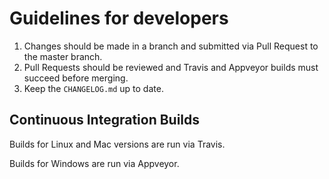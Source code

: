 Guidelines for developers
=========================

1.  Changes should be made in a branch and submitted via Pull Request to the
    master branch.
2.  Pull Requests should be reviewed and Travis and Appveyor builds must
    succeed before merging.
3.  Keep the `CHANGELOG.md` up to date.


Continuous Integration Builds
-----------------------------

Builds for Linux and Mac versions are run via Travis.

Builds for Windows are run via Appveyor.
